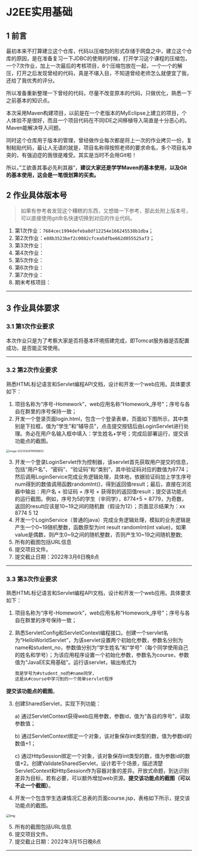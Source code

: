 # J2EE实用基础

## 1 前言

最初本来不打算建立这个仓库，代码以压缩包的形式存储于网盘之中，建立这个仓库的原因，是在准备复习一下JDBC的使用的时候，打开学习这个课程的压缩包，一个7次作业，加上一次最后的考核项目，8个压缩包放在一起，一个一个的解压，打开之后发现曾经的代码，真是不堪入目，不知道曾经老师怎么就便宜了我，还给了我优秀的评分。

所以准备重新整理一下曾经的代码，尽量不改变原本的代码，只做优化，熟悉一下之前基本的知识点。

本次采用Maven构建项目，以前是在一个老版本的MyEclipse上建立的项目，个人体验不是很好，而且一个项目代码在不同IDE之间移植导入简直是十分恶心的。Maven能解决导入问题。

同时这个仓库用于版本的管理，曾经做作业每次都是将上一次的作业拷贝一份，复制粘贴代码，最让人无语的就是，项目名称得按照老师的要求命名，多个项目名冲突的，有强迫症的我很是难受。其实是当时不会用Git啦！

所以，”工欲善其事必先利其器“，**建议大家还是学学Maven的基本使用，以及Git的基本使用，这会是一笔很划算的买卖。**



## 2 作业具体版本号

> 如果有参考者发现这个糟糕的东西，又想做一下参考，那此处附上版本号，可以直接使用git命名快速切换到对应的作业代码。

1. 第1次作业：`7684cec1994defeba8df12254e166245538b1dba`；
2. 第2次作业：`e88b3523bef2c0082cfcea5dfbe662d055525af3`；
3. 第3次作业：
4. 第4次作业：
5. 第5次作业：
6. 第6次作业：
7. 第7次作业：
8. 期末考核项目：



---





## 3 作业具体要求

### 3.1 第1次作业要求

本次作业只是为了考察大家是否将基本环境搭建完成，即Tomcat服务器是否配置成功，是否能正常使用。

---





### 3.2 第2次作业要求

熟悉HTML标记语言和Servlet编程API文档，设计和开发一个web应用。具体要求如下：
1)	项目名称为“序号-Homework”，web应用名称“Homework_序号”；序号与各自在群里的序号保持一致；
2)	开发一个登录页面login.html，包含一个登录表单，页面如下图所示，其中类别是下拉框，值为“学生”和“辅导员”，点击提交按钮后由LoginServlet进行处理。务必在用户名输入框中填入：学生姓名+学号；完成后部署运行，提交该功能点的截图。
   <img src="https://gitee.com/NJUSTer_songw/my-images/raw/master/image-20230428191656653.png" alt="image-20230428191656653" style="zoom:50%;" />

3)	开发一个登录LoginServlet作为控制器，该servlet首先获取用户提交的信息，包括“用户名”、“密码”、“验证码”和“类别”，其中验证码对应的数值为8774；然后调用LoginService完成业务逻辑处理，具体地，依据验证码加上学生序号num得到的数值调用函数randomInt()，得到返回值result；最后，直接在浏览器中输出：用户名 + 验证码 + 序号 + 获得到的返回值result；提交该功能点的运行截图。例如，序号为5的学生（辛同学），8774+5 = 8779，为奇数，返回的result应该是10~19之间的随机数（假设为12）；页面显示结果为：xx 8774 5 12
4)	开发一个LoginService（普通的java）完成业务逻辑处理，模拟的业务逻辑是产生一个0\~19随机整数，函数原型为int result randomInt(int value)，如果value是偶数，则产生0\~9之间的随机整数，否则产生10\~19之间随机整数;
5)	所有的截图包括URL信息
6)	提交项目文件。
7)	提交截止日期：2022年3月6日晚8点

---



### 3.3 第3次作业要求

熟悉HTML标记语言和Servlet编程API文档，设计和开发一个web应用。具体要求如下：

1. 项目名称为“序号-Homework”，web应用名称“Homework_序号”；序号与各自在群里的序号保持一致；

2. 熟悉ServletConfig和ServletContext编程接口。创建一个servlet名为“HelloWorldServlet”，为该servlet设置两个初始化参数，参数名分别为name和student_no，参数值分别为“学生姓名”和“学号”（每个同学使用自己的姓名和学号）；为该应用程序设置一个初始化参数，参数名为course，参数值为“JavaEE实用基础”。运行该servlet，输出格式为

   ```txt
   我是学号为#student_no的#name同学，
   这是从#course中学习到的一个简单servlet程序
   ```

**提交该功能点的截图**。

3. 创建SharedServlet，实现下列功能：

   a) 通过ServletContext获得web应用参数，参数id，值为“各自的序号”，读取参数值；

   b) 通过ServletContext绑定一个对象，该对象保存int类型的数，值为参数id的数值+1；

   c) 通过HttpSession绑定一个对象，该对象保存int类型的数，值为参数id的数值+2。创建ValidateSharedServlet，设计若干个场景，描述清楚ServletContext和HttpSession作为容器对象的差异。开放式命题，到达识别差异为目标，若有必要，可以额外增加web资源。**提交该功能点的截图（可以不止一个截图）**。

4. 开发一个包含学生选课情况汇总表的页面course.jsp，表格如下所示，提交该功能点的截图。

<img src="https://gitee.com/NJUSTer_songw/my-images/raw/master/clip_image002.jpg" alt="img" style="zoom:60%;" />

5. 所有的截图包括URL信息
6. 提交项目文件。
7. 提交截止日期：2022年3月15日晚8点

---


